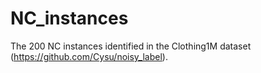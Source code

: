 # NC_instances
The 200 NC instances identified in the Clothing1M dataset (https://github.com/Cysu/noisy_label).
